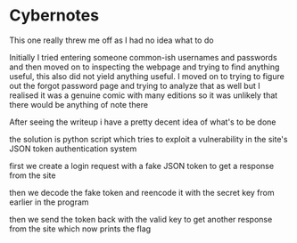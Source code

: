 # Cybernotes

This one really threw me off as I had no idea what to do

Initially I tried entering someone common-ish usernames and passwords and then moved on to inspecting the webpage and trying to find anything useful, this also did not yield anything useful. I moved on to trying to figure out the forgot password page and trying to analyze that as well but I realised it was a genuine comic with many editions so it was unlikely that there would be anything of note there

After seeing the writeup i have a pretty decent idea of what's to be done

the solution is python script which tries to exploit a vulnerability in the site's JSON token authentication system

first we create a login request with a fake JSON token to get a response from the site

then we decode the fake token and reencode it with the secret key from earlier in the program

then we send the token back with the valid key to get another response from the site which now prints the flag
